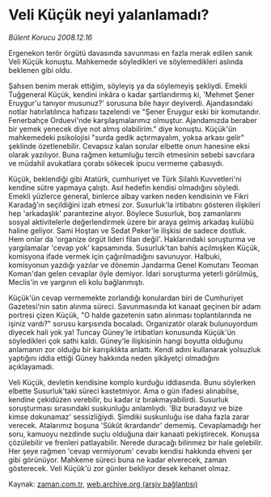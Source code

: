 # Veli Küçük neyi yalanlamadı?

*Bülent Korucu 2008.12.16*

<tr><td class="metin" colspan="2" style="padding-top: 20px; padding-left: 5px; padding-right: 10px;">Ergenekon terör örgütü davasında savunması en fazla merak edilen sanık Veli Küçük konuştu. Mahkemede söyledikleri ve söylemedikleri aslında beklenen gibi oldu.</td></tr><tr><td class="metin" colspan="2" style="padding-top: 20px; padding-left: 5px; padding-right: 10px;"><p>Şahsen benim merak ettiğim, söyleyiş ya da söylemeyiş şekliydi. Emekli Tuğgeneral Küçük, kendini inkâra o kadar şartlandırmış ki, 'Mehmet Şener Eruygur'u tanıyor musunuz?' sorusuna bile hayır deyiverdi. Ajandasındaki notlar hatırlatılınca hafızası tazelendi ve "Şener Eruygur eski bir komutandır. Fenerbahçe Orduevi'nde karşılaşmalarımız olmuştur. Ajandamızda beraber bir yemek yenecek diye not almış olabilirim." diye konuştu. Küçük'ün mahkemedeki psikolojisi "surda gedik açtırmayalım, yoksa arkası gelir" şeklinde özetlenebilir. Cevapsız kalan sorular elbette onun hanesine eksi olarak yazılıyor. Buna rağmen ketumluğu tercih etmesinin sebebi savcılara ve müdahil avukatlara çorabı sökecek ipucu vermeme çabasıydı. 
<p>Küçük, beklendiği gibi Atatürk, cumhuriyet ve Türk Silahlı Kuvvetleri'ni kendine sütre yapmaya çalıştı. Asıl hedefin kendisi olmadığını söyledi. Emekli yüzlerce general, binlerce albay varken neden kendisinin ve Fikri Karadağ'ın seçildiğini izah etmesi zor. Susurluk'la irtibatını gösteren ilişkileri hep 'arkadaşlık' parantezine alıyor. Böylece Susurluk, boş zamanlarını sosyal aktivitelerle değerlendirmek üzere bir araya gelmiş arkadaş kulübü haline geliyor. Sami Hoştan ve Sedat Peker'le ilişkisi de sadece dostluk. Hem onlar da 'organize örgüt lideri filan değil'. Haklarındaki soruşturma ve yargılamalar 'cevap yok' kapsamında. Susurluk'tan bahis açılmışken Küçük, komisyona ifade vermek için çağırılmadığını savunuyor. Halbuki, komisyonun yazdığı yazılar ve dönemin Jandarma Genel Komutanı Teoman Koman'dan gelen cevaplar öyle demiyor. İdari soruşturma yeterli görülmüş, Meclis'in ve yargının eli kolu bağlanmıştı.
<p>Küçük'ün cevap vermemekte zorlandığı konulardan biri de Cumhuriyet Gazetesi'nin satın alınma süreci. Savunmasında kıt kanaat geçinen bir adam portresi çizen Küçük, "O halde gazetenin satın alınması toplantılarında ne işiniz vardı?" sorusu karşısında bocaladı. Organizatör olarak bulunuyordum diyecek hali yok ya! Tuncay Güney'le irtibatları konusunda Küçük'ün söyledikleri çok sathi kaldı. Güney'le ilişkisinin hangi boyutta olduğunu anlamanın zor olduğu bir karışıklıkta anlattı. Kendi adını kullanarak yolsuzluk yaptığını iddia ettiği Güney hakkında neden şikâyetçi olmadığını açıklayamadı.
<p>Veli Küçük, devletin kendisine komplo kurduğu iddiasında. Bunu söylerken elbette Susurluk'taki süreci kastetmiyor. Ama o gün ifadesi alınabilse, kendine çekidüzen verebilir, bu kadar iz bırakmayabilirdi. Susurluk soruşturması sırasındaki suskunluğu anlamlıydı. 'Biz buradayız ve bize kimse dokunamaz' sessizliğiydi. Şimdiki suskunluğu ise daha fazla zarar verecek. Atalarımız boşuna 'Sükût ikrardandır' dememiş. Cevaplamadığı her soru, kamuoyu nezdinde suçlu olduğuna dair kanaati pekiştirecek. Konuşsa çözülebilir ve frenleri patlayabilir. Nerede duracağı bilinmez bir hale gelebilir. Her şeye rağmen 'cevap vermiyorum' cevabı kendisi hakkında ehveni şer gibi görünüyor. Mahkeme süreci buna ne kadar elverecek, zaman gösterecek. Veli Küçük'ü zor günler bekliyor desek kehanet olmaz.<br/></p></p></p></p></td></tr>

Kaynak: [zaman.com.tr](http://zaman.com.tr/yazar.do?yazino=770685), [web.archive.org (arşiv bağlantısı)](http://web.archive.org/web/20090219003038/http://www.zaman.com.tr:80/yazar.do?yazino=770685)
